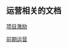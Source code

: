## 运营相关的文档

[项目激励](https://github.com/SavourDao/docs/blob/main/marketing/excitation.md)

[前期运营](https://github.com/SavourDao/docs/blob/main/marketing/pre-operation-plan.md)
